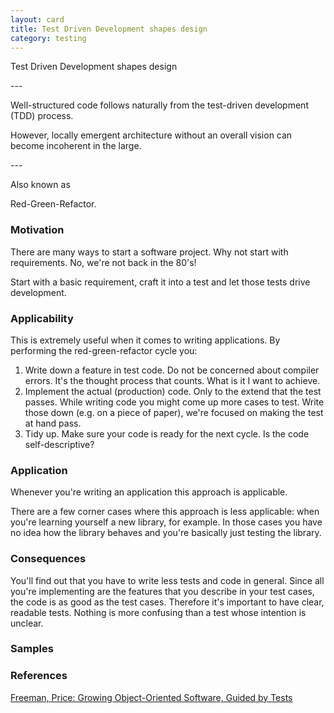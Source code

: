 ```yaml
---
layout: card
title: Test Driven Development shapes design
category: testing
---
```

<p>Test Driven Development shapes design</p>
---
<p>Well-structured code follows naturally from the test-driven development (TDD) process.</p>
<p>However, locally emergent architecture without an overall vision can become
      incoherent in the large.</p>
---

Also known as

Red-Green-Refactor.

### Motivation

There are many ways to start a software project. Why not start with requirements. No, we're not back in the 80's!

Start with a basic requirement, craft it into a test and let those tests drive development.

### Applicability

This is extremely useful when it comes to writing applications. By performing the red-green-refactor cycle you:

1. Write down a feature in test code. Do not be concerned about compiler errors. It's the thought process that counts. What is it I want to achieve.
2. Implement the actual (production) code. Only to the extend that the test passes. While writing code you might come up more cases to test. Write those down (e.g. on a piece of paper), we're focused on making the test at hand pass.
3. Tidy up. Make sure your code is ready for the next cycle. Is the code self-descriptive?


### Application

Whenever you're writing an application this approach is applicable.

There are a few corner cases where this approach is less applicable: when you're learning yourself a new library, for example. In those cases you have no idea how the library behaves and you're basically just testing the library.

### Consequences

You'll find out that you have to write less tests and code in general. Since all you're implementing are the features that you describe in your test cases, the code is as good as the test cases. Therefore it's important to have clear, readable tests. Nothing is more confusing than a test whose intention is unclear.


### Samples

### References

[Freeman, Price: Growing Object-Oriented Software, Guided by Tests](http://www.amazon.com/Growing-Object-Oriented-Software-Guided-Tests/dp/0321503627/)


